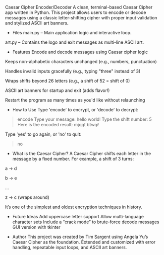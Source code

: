 Caesar Cipher Encoder/Decoder
A clean, terminal-based Caesar Cipher app written in Python. This project allows users to encode or decode messages using a classic letter-shifting cipher with proper input validation and stylized ASCII art banners.

- Files
main.py – Main application logic and interactive loop.

art.py – Contains the logo and exit messages as multi-line ASCII art.

- Features
Encode and decode messages using Caesar cipher logic

Keeps non-alphabetic characters unchanged (e.g., numbers, punctuation)

Handles invalid inputs gracefully (e.g., typing "three" instead of 3)

Wraps shifts beyond 26 letters (e.g., a shift of 52 = shift of 0)

ASCII art banners for startup and exit (adds flavor!)

Restart the program as many times as you'd like without relaunching

- How to Use
Type 'encode' to encrypt, or 'decode' to decrypt:
> encode
Type your message:
> hello world!
Type the shift number:
> 5
Here is the encoded result: mjqqt btwqi!

Type 'yes' to go again, or 'no' to quit:
> no
<Goodbye>

- What is the Caesar Cipher?
A Caesar Cipher shifts each letter in the message by a fixed number. For example, a shift of 3 turns:

a → d

b → e

...

z → c (wraps around)

It’s one of the simplest and oldest encryption techniques in history.

- Future Ideas
Add uppercase letter support
Allow multi-language character sets
Include a “crack mode” to brute-force decode messages
GUI version with tkinter

- Author
This project was created by Tim Sargent using Angela Yu’s Caesar Cipher as the foundation. Extended and customized with error handling, repeatable input loops, and ASCII art banners.
